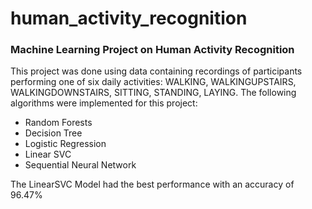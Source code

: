 # human_activity_recognition
### Machine Learning Project on Human Activity Recognition

This project was done using data containing recordings of participants performing one of six daily activities: WALKING, WALKINGUPSTAIRS, WALKINGDOWNSTAIRS, SITTING, STANDING, LAYING.
The following algorithms were implemented for this project:
- Random Forests
- Decision Tree
- Logistic Regression
- Linear SVC
- Sequential Neural Network

The LinearSVC Model had the best performance with an accuracy of 96.47%